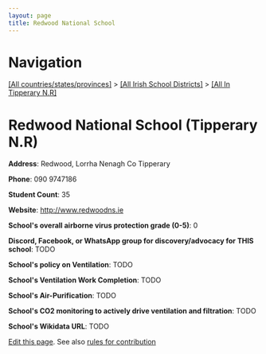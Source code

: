 ```yaml
---
layout: page
title: Redwood National School
---
```

# Navigation

[[All countries/states/provinces]](../../..) > [[All Irish School Districts]](../..) > [[All In Tipperary N.R]](..)

# Redwood National School (Tipperary N.R)

**Address**: Redwood, Lorrha Nenagh Co Tipperary

**Phone**: 090 9747186

**Student Count**: 35

**Website**: <http://www.redwoodns.ie>

**School's overall airborne virus protection grade (0-5)**: 0

**Discord, Facebook, or WhatsApp group for discovery/advocacy for THIS school**: TODO

**School's policy on Ventilation**: TODO

**School's Ventilation Work Completion**: TODO

**School's Air-Purification**: TODO

**School's CO2 monitoring to actively drive ventilation and filtration**: TODO

**School's Wikidata URL**: TODO


[Edit this page](https://github.com/ventilate-schools/Ireland/edit/main/./Tipperary_N.R/Redwood_National_School.md). See also [rules for contribution](../../../contribution-rules/)